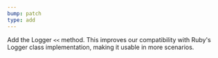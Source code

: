 ```yaml
---
bump: patch
type: add
---
```


Add the Logger `<<` method. This improves our compatibility with Ruby's Logger class implementation, making it usable in more scenarios.
